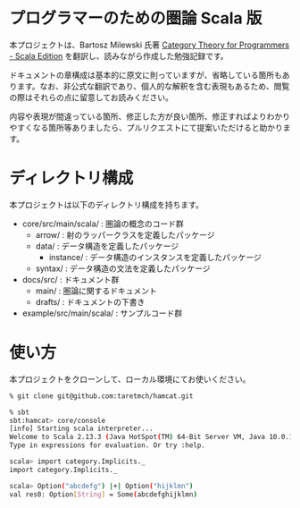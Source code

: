 # プログラマーのための圏論 Scala 版

本プロジェクトは、Bartosz Milewski 氏著 [Category Theory for Programmers - Scala Edition](https://github.com/hmemcpy/milewski-ctfp-pdf) を翻訳し、読みながら作成した勉強記録です。

ドキュメントの章構成は基本的に原文に則っていますが、省略している箇所もあります。なお、非公式な翻訳であり、個人的な解釈を含む表現もあるため、閲覧の際はそれらの点に留意してお読みください。

内容や表現が間違っている箇所、修正した方が良い箇所、修正すればよりわかりやすくなる箇所等ありましたら、プルリクエストにて提案いただけると助かります。

# ディレクトリ構成

本プロジェクトは以下のディレクトリ構成を持ちます。

- core/src/main/scala/ : 圏論の概念のコード群
  - arrow/ : 射のラッパークラスを定義したパッケージ
  - data/ : データ構造を定義したパッケージ
    - instance/ : データ構造のインスタンスを定義したパッケージ
  - syntax/ : データ構造の文法を定義したパッケージ
- docs/src/ : ドキュメント群
  - main/ : 圏論に関するドキュメント
  - drafts/ : ドキュメントの下書き
- example/src/main/scala/ : サンプルコード群

# 使い方

本プロジェクトをクローンして、ローカル環境にてお使いください。

```sh
% git clone git@github.com:taretmch/hamcat.git

% sbt
sbt:hamcat> core/console
[info] Starting scala interpreter...
Welcome to Scala 2.13.3 (Java HotSpot(TM) 64-Bit Server VM, Java 10.0.1).
Type in expressions for evaluation. Or try :help.

scala> import category.Implicits._
import category.Implicits._

scala> Option("abcdefg") |+| Option("hijklmn")
val res0: Option[String] = Some(abcdefghijklmn)
```
